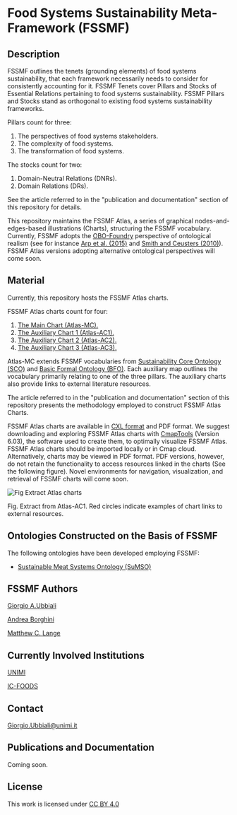 # Food Systems Sustainability Meta-Framework (FSSMF)

## Description

FSSMF outlines the tenets (grounding elements) of food systems sustainability, that each framework necessarily needs to consider for consistently accounting for it. FSSMF Tenets cover Pillars and Stocks of Essential Relations pertaining to food systems sustainability. FSSMF Pillars and Stocks stand as orthogonal to existing food systems sustainability frameworks.

Pillars count for three:

1.	The perspectives of food systems stakeholders.
2.	The complexity of food systems.
3.	The transformation of food systems.
   
The stocks count for two:

1.	Domain-Neutral Relations (DNRs).
2.	Domain Relations (DRs).

See the article referred to in the "publication and documentation" section of this repository for details.
   
This repository maintains the FSSMF Atlas, a series of graphical nodes-and-edges-based illustrations (Charts), structuring the FSSMF vocabulary. Currently, FSSMF adopts the [OBO-Foundry](https://obofoundry.org/) perspective of ontological realism (see for instance [Arp et al. (2015)](https://mitpress.mit.edu/9780262527811/building-ontologies-with-basic-formal-ontology/) and [Smith and Ceusters (2010)](https://philarchive.org/rec/SMIORA-2)). FSSMF Atlas versions adopting alternative ontological perspectives will come soon.

## Material

Currently, this repository hosts the FSSMF Atlas charts. 

FSSMF Atlas charts count for four:

1. [The Main Chart (Atlas-MC).](https://github.com/gioUbbiali/Food-Systems-Sustainability-Meta-Framework-FSSMF/tree/6e6667760ddf6740965c12d15c5a47f75dbbd4ac/FSSMF%20Altas-MC)
2. [The Auxiliary Chart 1 (Atlas-AC1).](https://github.com/gioUbbiali/Food-Systems-Sustainability-Meta-Framework-FSSMF/tree/59c92ea17c6f156c860635e511304c48a8104841/FSSMF%20Altas-AC1)
3. [The Auxiliary Chart 2 (Atlas-AC2).](https://github.com/gioUbbiali/Food-Systems-Sustainability-Meta-Framework-FSSMF/tree/3b1583cb8070010cb4c521c88aaeb9ecb809a087/FSSMF%20Altas-AC2)
4. [The Auxiliary Chart 3 (Atlas-AC3).](https://github.com/gioUbbiali/Food-Systems-Sustainability-Meta-Framework-FSSMF/tree/a773f6438fa9aa20e02f63a9944de1d135044998/FSSMF%20Altas-AC3)
   
Atlas-MC extends FSSMF vocabularies from [Sustainability Core Ontology (SCO)](https://github.com/gioUbbiali/The-List-of-Sustainability-Ontologies.git) and [Basic Formal Ontology (BFO)](https://github.com/BFO-ontology/BFO-2020.git). Each auxiliary map outlines the vocabulary primarily relating to one of the three pillars. The auxiliary charts also provide links to external literature resources.

The article referred to in the "publication and documentation" section of this repository presents the methodology employed to construct FSSMF Atlas Charts.

FSSMF Atlas charts are available in [CXL format](https://cmap.ihmc.us/xml/cxl.html) and PDF format. We suggest downloading and exploring FSSMF Atlas charts with [CmapTools](https://cmap.ihmc.us/) (Version 6.03), the software used to create them, to optimally visualize FSSMF Atlas. FSSMF Atlas charts should be imported locally or in Cmap cloud. Alternatively, charts may be viewed in PDF format. PDF versions, however, do not retain the functionality to access resources linked in the charts (See the following figure). Novel environments for navigation, visualization, and retrieval of FSSMF charts will come soon.

![Fig  Extract Atlas charts](https://github.com/user-attachments/assets/12ec5228-e14c-4849-b2a6-33d2d9711765)


Fig. Extract from Atlas-AC1. Red circles indicate examples of chart links to external resources.

## Ontologies Constructed on the Basis of FSSMF

The following ontologies have been developed employing FSSMF:

- [Sustainable Meat Systems Ontology (SuMSO)](https://github.com/gioUbbiali/Sustainable-Meat-Systems-Ontology)

##  FSSMF Authors  

[Giorgio A.Ubbiali](https://orcid.org/0000-0001-7872-1770)

[Andrea Borghini](https://orcid.org/0000-0002-2239-1482)

[Matthew C. Lange](https://orcid.org/0000-0002-6148-7962)


## Currently Involved Institutions

[UNIMI](https://www.unimi.it/it)

[IC-FOODS](https://www.ic-foods.org/)


## Contact

Giorgio.Ubbiali@unimi.it


## Publications and Documentation

Coming soon.


## License
This work is licensed under [CC BY 4.0 ](https://creativecommons.org/licenses/by/4.0/)
